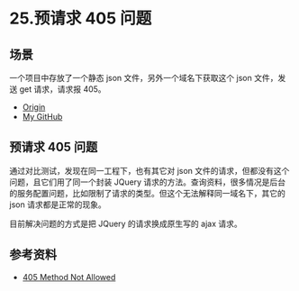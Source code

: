 # 25.预请求 405 问题
## 场景
一个项目中存放了一个静态 json 文件，另外一个域名下获取这个 json 文件，发送 get 请求，请求报 405。


- [Origin][url-origin]
- [My GitHub][url-my-github]

## 预请求 405 问题
通过对比测试，发现在同一工程下，也有其它对 json 文件的请求，但都没有这个问题，且它们用了同一个封装 JQuery 请求的方法。查询资料，很多情况是后台的服务配置问题，比如限制了请求的类型。但这个无法解释同一域名下，其它的 json 请求都是正常的现象。

目前解决问题的方式是把 JQuery 的请求换成原生写的 ajax 请求。

## 参考资料
- [405 Method Not Allowed][url-mdn-405]

[url-repository-images]:https://xxholic.github.io/segment/images

[url-mdn-405]:https://developer.mozilla.org/en-US/docs/Web/HTTP/Status/405







[url-origin]:https://github.com/XXHolic/segment/issues/27
[url-my-github]:https://github.com/XXHolic